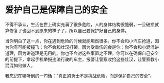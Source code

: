 # 爱护自己是保障自己的安全

不得不承认，生活在世上确实充满了很多危险，人的身体结构很脆弱，一旦破损就算修复了也回不到原来的样子了，所以自己要保护好自己的身体。

当你明白了这一点，你在遇到危险的时候就能坦然很多。你不会和小汽车抢道，因为你有可能被撞飞；你不会和壮汉打架，因为受重伤的会是你；你不会和小混混讲道理，因为讲道理是无用的。你也不会对这些事置之不理，你可以在确保自己安全的前提下，拿起手机举报违法行驶的车主，报警让警察收拾这些壮汉，让警察教小混混如何做人。

我忘记在哪听到的一句话：“真正的勇士不是挑战危险，而是保护自己的安全”。